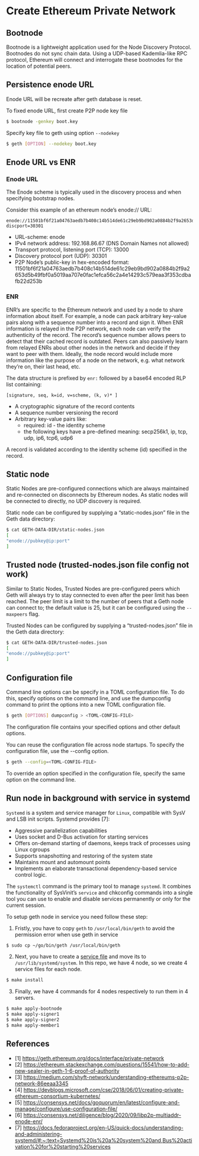 # Create Ethereum Private Network

## Bootnode
Bootnode is a lightweight application used for the Node Discovery Protocol. Bootnodes do not sync chain data. Using a UDP-based Kademlia-like RPC protocol, Ethereum will connect and interrogate these bootnodes for the location of potential peers.

## Persistence enode URL
Enode URL will be recreate after geth database is reset. 

To fixed enode URL, first create P2P node key file
```sh
$ bootnode -genkey boot.key 
```
Specify key file to geth using option `--nodekey`
```sh
$ geth [OPTION] --nodekey boot.key
```

## Enode URL vs ENR
### Enode URL
The Enode scheme is typically used in the discovery process and when specifying bootstrap nodes.

Consider this example of an ethereum node’s enode:// URL:
```
enode://11501bf6f21a04763aedb7b408c14b514de61c29eb9bd902a0884b2f9a2653d5b49fbf0a5019aa707e0fac1efca56c2a4e14293c579eaa3f353cdbafb22d253b@192.168.86.67:13000?discport=30301
```
- URL-scheme: enode
- IPv4 network address: 192.168.86.67 (DNS Domain Names not allowed)
- Transport protocol, listening port (TCP): 13000
- Discovery protocol port (UDP): 30301
- P2P Node’s public-key in hex-encoded format: 11501bf6f21a04763aedb7b408c14b514de61c29eb9bd902a0884b2f9a2653d5b49fbf0a5019aa707e0fac1efca56c2a4e14293c579eaa3f353cdbafb22d253b


### ENR
ENR’s are specific to the Ethereum network and used by a node to share information about itself. For example, a node can pack arbitrary key-value pairs along with a sequence number into a record and sign it. When ENR information is relayed in the P2P network, each node can verify the authenticity of the record. The record’s sequence number allows peers to detect that their cached record is outdated. Peers can also passively learn from relayed ENRs about other nodes in the network and decide if they want to peer with them. Ideally, the node record would include more information like the purpose of a node on the network, e.g. what network they’re on, their last head, etc.

The data structure is prefixed by `enr:` followed by a base64 encoded RLP list containing:
```
[signature, seq, k=id, v=scheme, (k, v)* ]
```
- A cryptographic signature of the record contents
- A sequence number versioning the record
- Arbitrary key-value pairs like:
    - required: id - the identity scheme
    - the following keys have a pre-defined meaning: secp256k1, ip, tcp, udp, ip6, tcp6, udp6

A record is validated according to the identity scheme (id) specified in the record.

## Static node
Static Nodes are pre-configured connections which are always maintained and re-connected on disconnects by Ethereum nodes. As static nodes will be connected to directly, no UDP discovery is required. 

Static node can be configured by supplying a “static-nodes.json” file in the Geth data directory:
```sh
$ cat GETH-DATA-DIR/static-nodes.json
[
"enode://pubkey@ip:port"
]
```

## Trusted node (trusted-nodes.json file config not work)
Similar to Static Nodes, Trusted Nodes are pre-configured peers which Geth will always try to stay connected to even after the peer limit has been reached. The peer limit is a limit to the number of peers that a Geth node can connect to; the default value is 25, but it can be configured using the `--maxpeers` flag. 

Trusted Nodes can be configured by supplying a “trusted-nodes.json” file in the Geth data directory: 
```sh
$ cat GETH-DATA-DIR/trusted-nodes.json 
[
"enode://pubkey@ip:port"
]
```

## Configuration file
Command line options can be specify in a TOML configuration file. To do this, specify options on the command line, and use the dumpconfig command to print the options into a new TOML configuration file.
```sh
$ geth [OPTIONS] dumpconfig > <TOML-CONFIG-FILE>
```
The configuration file contains your specified options and other default options.

You can reuse the configuration file across node startups. To specify the configuration file, use the --config option.
```sh
$ geth --config=<TOML-CONFIG-FILE>
```
To override an option specified in the configuration file, specify the same option on the command line.

## Run node in background with service in systemd
`Systemd` is a system and service manager for `Linux`, compatible with SysV and LSB init scripts. Systemd provides [7]:
- Aggressive parallelization capabilities
- Uses socket and D-Bus activation for starting services
- Offers on-demand starting of daemons, keeps track of processes using Linux cgroups
- Supports snapshotting and restoring of the system state
- Maintains mount and automount points
- Implements an elaborate transactional dependency-based service control logic.

The `systemctl` command is the primary tool to manage `systemd`. It combines the functionality of SysVinit’s `service` and chkconfig commands into a single tool you can use to enable and disable services permanently or only for the current session.

To setup geth node in service you need follow these step:
1. Fristly, you have to copy ```geth``` to  ```/usr/local/bin/geth``` to avoid the permission error when use geth in service

```sh
$ sudo cp ~/go/bin/geth /usr/local/bin/geth
```
2. Next, you have to create a [service file](services/geth-bootnode.service) and move its to `/usr/lib/systemd/system`. In this repo, we have 4 node, so we create 4 service files for each node.
```sh
$ make install
```
3. Finally, we have 4 commands for 4 nodes respectively to run them in 4 servers.
```sh
$ make apply-bootnode
$ make apply-signer1
$ make apply-signer2
$ make apply-member1
```


## References
- [1] https://geth.ethereum.org/docs/interface/private-network
- [2] https://ethereum.stackexchange.com/questions/15541/how-to-add-new-sealer-in-geth-1-6-proof-of-authority
- [3] https://medium.com/shyft-network/understanding-ethereums-p2p-network-86eeaa3345
- [4] https://devblogs.microsoft.com/cse/2018/06/01/creating-private-ethereum-consortium-kubernetes/
- [5] https://consensys.net/docs/goquorum/en/latest/configure-and-manage/configure/use-configuration-file/
- [6] https://consensys.net/diligence/blog/2020/09/libp2p-multiaddr-enode-enr/
- [7] https://docs.fedoraproject.org/en-US/quick-docs/understanding-and-administering-systemd/#:~:text=Systemd%20is%20a%20system%20and,Bus%20activation%20for%20starting%20services